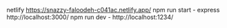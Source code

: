 netlify   https://snazzy-faloodeh-c041ac.netlify.app/
npm run start - express http://localhost:3000/
npm run dev - http://localhost:1234/
